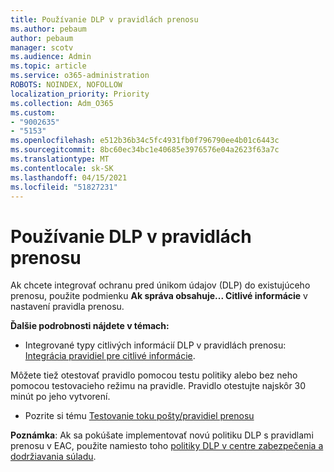 ```yaml
---
title: Používanie DLP v pravidlách prenosu
ms.author: pebaum
author: pebaum
manager: scotv
ms.audience: Admin
ms.topic: article
ms.service: o365-administration
ROBOTS: NOINDEX, NOFOLLOW
localization_priority: Priority
ms.collection: Adm_O365
ms.custom:
- "9002635"
- "5153"
ms.openlocfilehash: e512b36b34c5fc4931fb0f796790ee4b01c6443c
ms.sourcegitcommit: 8bc60ec34bc1e40685e3976576e04a2623f63a7c
ms.translationtype: MT
ms.contentlocale: sk-SK
ms.lasthandoff: 04/15/2021
ms.locfileid: "51827231"
---
```

# <a name="using-dlp-in-transport-rules"></a>Používanie DLP v pravidlách prenosu

Ak chcete integrovať ochranu pred únikom údajov (DLP) do existujúceho prenosu, použite podmienku **Ak správa obsahuje... Citlivé informácie** v nastavení pravidla prenosu.

**Ďalšie podrobnosti nájdete v témach:**

- Integrované typy citlivých informácií DLP v pravidlách prenosu: [Integrácia pravidiel pre citlivé informácie](https://docs.microsoft.com/exchange/security-and-compliance/data-loss-prevention/integrate-sensitive-information-rules).

Môžete tiež otestovať pravidlo pomocou testu politiky alebo bez neho pomocou testovacieho režimu na pravidle.  Pravidlo otestujte najskôr 30 minút po jeho vytvorení.

- Pozrite si tému [Testovanie toku pošty/pravidiel prenosu](https://docs.microsoft.com/exchange/security-and-compliance/mail-flow-rules/test-mail-flow-rules)

**Poznámka**: Ak sa pokúšate implementovať novú politiku DLP s pravidlami prenosu v EAC, použite namiesto toho [politiky DLP v centre zabezpečenia a dodržiavania súladu](https://docs.microsoft.com/microsoft-365/compliance/data-loss-prevention-policies?view=o365-worldwide).
